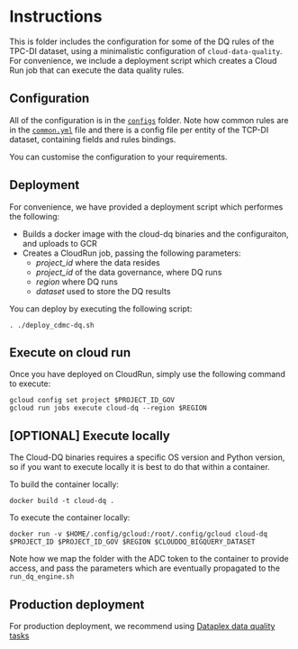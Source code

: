 # Instructions

This is folder includes the configuration for some of the DQ rules of the TPC-DI dataset,
using a minimalistic configuration of `cloud-data-quality`.
For convenience, we include a deployment script which creates a Cloud Run job that can execute the 
data quality rules.

## Configuration
All of the configuration is in the [`configs`](./configs) folder. Note how common rules are in the 
[`common.yml`](./configs/common.yml) file and there is a config file per entity of the TCP-DI dataset, 
containing fields and rules bindings.

You can customise the configuration to your requirements.

## Deployment
For convenience, we have provided a deployment script which performes the following:
* Builds a docker image with the cloud-dq binaries and the configuraiton, and uploads to GCR
* Creates a CloudRun job, passing the following parameters: 
    * *project_id* where the data resides
    * *project_id* of the data governance, where DQ runs 
    * *region* where DQ runs 
    * *dataset* used to store the DQ results

You can deploy by executing the following script:
```
. ./deploy_cdmc-dq.sh
```

## Execute on cloud run
Once you have deployed on CloudRun, simply use the following command to execute:
```
gcloud config set project $PROJECT_ID_GOV
gcloud run jobs execute cloud-dq --region $REGION
```

## [OPTIONAL] Execute locally
The Cloud-DQ binaries requires a specific OS version and Python version, so if you want to 
execute locally it is best to do that within a container.

To build the container locally:
```
docker build -t cloud-dq .
```

To execute the container locally: 
```
docker run -v $HOME/.config/gcloud:/root/.config/gcloud cloud-dq $PROJECT_ID $PROJECT_ID_GOV $REGION $CLOUDDQ_BIGQUERY_DATASET
```
Note how we map the folder with the ADC token to the container to provide access, and pass the 
parameters which are eventually propagated to the `run_dq_engine.sh`

## Production deployment
For production deployment, we recommend using [Dataplex data quality tasks](https://cloud.google.com/dataplex/docs/check-data-quality)
